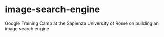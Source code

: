 # image-search-engine
Google Training Camp at the Sapienza University of Rome on building an image search engine
